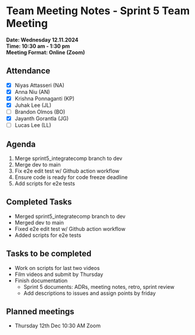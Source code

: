 # Team Meeting Notes - Sprint 5 Team Meeting

**Date: Wednesday 12.11.2024**\
**Time: 10:30 am - 1:30 pm**\
**Meeting Format: Online (Zoom)**

## Attendance

- [x] Niyas Attasseri (NA)
- [x] Anna Niu (AN)
- [x] Krishna Ponnaganti (KP)
- [x] Juhak Lee (JL)
- [ ] Brandon Olmos (BO)
- [x] Jayanth Gorantla (JG)
- [ ] Lucas Lee (LL)

## Agenda

1. Merge sprint5_integratecomp branch to dev
2. Merge dev to main
3. Fix e2e edit test w/ Github action workflow
4. Ensure code is ready for code freeze deadline
5. Add scripts for e2e tests

## Completed Tasks

- Merged sprint5_integratecomp branch to dev
- Merged dev to main
- Fixed e2e edit test w/ Github action workflow
- Added scripts for e2e tests

## Tasks to be completed

- Work on scripts for last two videos
- Film videos and submit by Thursday
- Finish documentation
    - Sprint 5 documents: ADRs, meeting notes, retro, sprint review
    - Add descriptions to issues and assign points by friday

## Planned meetings

- Thursday 12th Dec 10:30 AM Zoom
